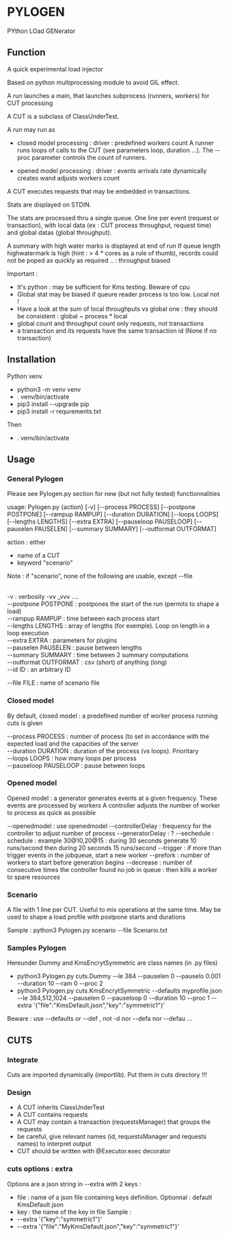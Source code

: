 # PYLOGEN

PYthon LOad GENerator



## Function

A quick experimental load injector

Based on python multiprocessing module to avoid GIL effect.

A run launches a main, that launches subprocess (runners, workers) for  CUT processing

A CUT is a subclass of ClassUnderTest.

A run may run as 

- closed model processing : driver : predefined workers count
A runner runs loops of calls to the CUT (see parameters loop, duration ...).
The --proc parameter controls the count of runners.

- opened model processing : driver : events arrivals rate dynamically creates wand adjusts workers count

A CUT executes requests that may be embedded in transactions.

Stats are displayed on STDIN.

The stats are processed thru a single queue. 
One line per event (request or transaction), with local data (ex : CUT process throughput, request time) and global datas (global throughput).

A summary with high water marks is displayed at end of run
If queue length highwatermark is high (hint : > 4 * cores as a rule of thumb), records could not be poped as quickly as required .. : throughput  biased

Important : 
- It's python : may be sufficient for Kms testing. Beware of cpu 
- Global stat may be biased if queure reader process is too low. Local not !
- Have a look at the sum of local throughputs vs global one : they should be consistent : global ~ process * local
- global count and throughput count only requests, not transactions
- a transaction and its requests have the same transaction id (None if no transaction)

## Installation

Python venv
- python3 -m venv venv
- . venv/bin/activate
- pip3 install --upgrade pip
- pip3 install -r requrements.txt

Then 

- . venv/bin/activate

## Usage 

### General  Pylogen

Please see Pylogen.py section for new (but not fully tested) functionnalities

usage: Pylogen.py {action} [-v] [--process PROCESS] [--postpone POSTPONE] [--rampup RAMPUP] [--duration DURATION] [--loops LOOPS] [--lengths LENGTHS] [--extra EXTRA] [--pauseloop PAUSELOOP] [--pauselen PAUSELEN] [--summary SUMMARY] [--outformat OUTFORMAT]

action : either 
- name of a CUT
- keyword "scenario"

Note : if "scenario", none of the following are usable, except --file 

<br>
-v : verbosity -vv _vvv ....  <br>
--postpone POSTPONE : postpones the start of the run (permits to shape a load)<br>
--rampup RAMPUP : time between each process start <br>
--lengths LENGTHS : array of lengths (for exemple). Loop on length in a loop execution<br>
--extra EXTRA : parameters for plugins <br>
--pauselen PAUSELEN :  pause between lengths<br>
--summary SUMMARY : time between 2 summary computations <br>
--outformat OUTFORMAT : csv (short) of anything (long) <br>
--id ID : an arbitrary ID

--file FILE : name of scenario file

### Closed model

By default, closed model : a predefined number of worker process running cuts is given 

--process PROCESS : number of process (to set in accordance with the expected load and the capacities of the server<br>
--duration DURATION : duration of the process (vs loops). Prioritary <br>
--loops LOOPS : how many loops per process<br>
--pauseloop PAUSELOOP : pause between loops  <br>

### Opened model 

Opened model : a generator generates events at a given frequency.
These events are processed by workers
A controller adjusts the number of worker to process as quick as possible

--openedmodel : use openedmodel
--controllerDelay : frequency for the controller to adjust number of process 
--generatorDelay : ?
--sechedule : schedule : example 30@10,20@15 : during 30 seconds generate 10 runs/second then during 20 seconds 15 runs/second
--trigger : if more than trigger events in the jobqueue, start a new worker
--prefork : number of workers to start before generation begins
--decrease : number of consecutive times the controller found no job in queue : then kills a worker to spare resources

### Scenario 

A file with 1 line per CUT. Useful to mix operations at the same time.
May be used to shape a load profile with postpone starts and durations

Sample : python3 Pylogen.py scenario --file Scenario.txt

### Samples Pylogen 

Hereunder Dummy and KmsEncrytSymmetric are class names (in <class>.py files)

- python3 Pylogen.py cuts.Dummy  --le 384 --pauselen 0 --pauselo 0.001  --duration 10 --ram 0 --proc 2
- python3 Pylogen.py cuts.KmsEncrytSymmetric --defaults myprofile.json  --le 384,512,1024 --pauselen 0 --pauseloop 0 --duration 10 --proc 1 --extra '{"file":"KmsDefault.json","key":"symmetric1"}'

Beware : use --defaults or --def , not -d nor --defa nor --defau ...


## CUTS

### Integrate

Cuts are imported dynamically (importlib).
Put them in cuts directory !!!

### Design 

- A CUT inherits ClassUnderTest
- A CUT contains requests
- A CUT may contain a transaction (requestsManager) that groups the requests
- be careful, give relevant names (id, requestsManager and requests names) to interpret output
- CUT should be written with @Executor.exec decorator


### cuts options : extra

Options are a json string in --extra with 2 keys :
- file : name of a json file containing keys definition. Optionnal : default KmsDefault.json
- key : the name of the key in file
Sample : 
- --extra '{"key":"symmetric1"}'
- --extra '{"file":"MyKmsDefault.json","key":"symmetric1"}'




